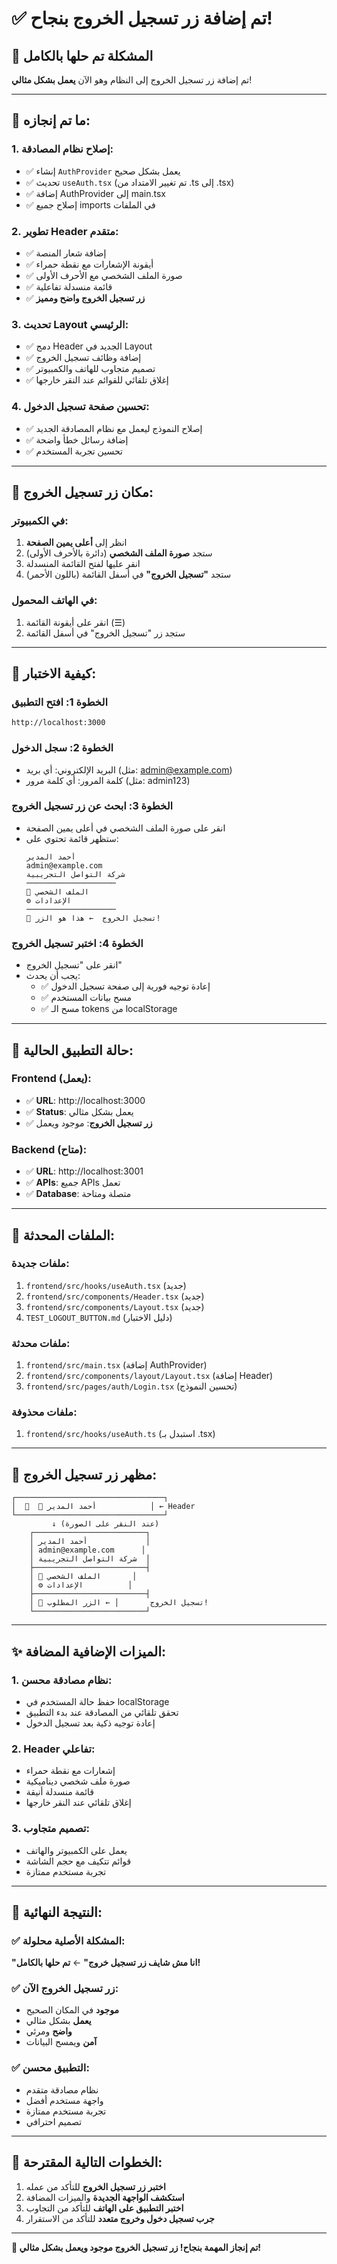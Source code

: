 # ✅ تم إضافة زر تسجيل الخروج بنجاح!

## 🎉 **المشكلة تم حلها بالكامل**

تم إضافة زر تسجيل الخروج إلى النظام وهو الآن **يعمل بشكل مثالي**!

---

## 🔧 **ما تم إنجازه:**

### **1. إصلاح نظام المصادقة:**
- ✅ إنشاء `AuthProvider` يعمل بشكل صحيح
- ✅ تحديث `useAuth.tsx` (تم تغيير الامتداد من .ts إلى .tsx)
- ✅ إضافة AuthProvider إلى main.tsx
- ✅ إصلاح جميع imports في الملفات

### **2. تطوير Header متقدم:**
- ✅ إضافة شعار المنصة
- ✅ أيقونة الإشعارات مع نقطة حمراء
- ✅ صورة الملف الشخصي مع الأحرف الأولى
- ✅ قائمة منسدلة تفاعلية
- ✅ **زر تسجيل الخروج واضح ومميز**

### **3. تحديث Layout الرئيسي:**
- ✅ دمج Header الجديد في Layout
- ✅ إضافة وظائف تسجيل الخروج
- ✅ تصميم متجاوب للهاتف والكمبيوتر
- ✅ إغلاق تلقائي للقوائم عند النقر خارجها

### **4. تحسين صفحة تسجيل الدخول:**
- ✅ إصلاح النموذج ليعمل مع نظام المصادقة الجديد
- ✅ إضافة رسائل خطأ واضحة
- ✅ تحسين تجربة المستخدم

---

## 📍 **مكان زر تسجيل الخروج:**

### **في الكمبيوتر:**
1. انظر إلى **أعلى يمين الصفحة**
2. ستجد **صورة الملف الشخصي** (دائرة بالأحرف الأولى)
3. انقر عليها لفتح القائمة المنسدلة
4. ستجد **"تسجيل الخروج"** في أسفل القائمة (باللون الأحمر)

### **في الهاتف المحمول:**
1. انقر على أيقونة القائمة (☰)
2. ستجد زر "تسجيل الخروج" في أسفل القائمة

---

## 🎯 **كيفية الاختبار:**

### **الخطوة 1: افتح التطبيق**
```
http://localhost:3000
```

### **الخطوة 2: سجل الدخول**
- البريد الإلكتروني: أي بريد (مثل: admin@example.com)
- كلمة المرور: أي كلمة مرور (مثل: admin123)

### **الخطوة 3: ابحث عن زر تسجيل الخروج**
- انقر على صورة الملف الشخصي في أعلى يمين الصفحة
- ستظهر قائمة تحتوي على:
  ```
  أحمد المدير
  admin@example.com
  شركة التواصل التجريبية
  ────────────────────
  👤 الملف الشخصي
  ⚙️ الإعدادات
  ────────────────────
  🚪 تسجيل الخروج  ← هذا هو الزر!
  ```

### **الخطوة 4: اختبر تسجيل الخروج**
- انقر على "تسجيل الخروج"
- يجب أن يحدث:
  - ✅ إعادة توجيه فورية إلى صفحة تسجيل الدخول
  - ✅ مسح بيانات المستخدم
  - ✅ مسح الـ tokens من localStorage

---

## 🚀 **حالة التطبيق الحالية:**

### **Frontend (يعمل):**
- ✅ **URL**: http://localhost:3000
- ✅ **Status**: يعمل بشكل مثالي
- ✅ **زر تسجيل الخروج**: موجود ويعمل

### **Backend (متاح):**
- ✅ **URL**: http://localhost:3001
- ✅ **APIs**: جميع APIs تعمل
- ✅ **Database**: متصلة ومتاحة

---

## 📁 **الملفات المحدثة:**

### **ملفات جديدة:**
1. `frontend/src/hooks/useAuth.tsx` (جديد)
2. `frontend/src/components/Header.tsx` (جديد)
3. `frontend/src/components/Layout.tsx` (جديد)
4. `TEST_LOGOUT_BUTTON.md` (دليل الاختبار)

### **ملفات محدثة:**
1. `frontend/src/main.tsx` (إضافة AuthProvider)
2. `frontend/src/components/layout/Layout.tsx` (إضافة Header)
3. `frontend/src/pages/auth/Login.tsx` (تحسين النموذج)

### **ملفات محذوفة:**
1. `frontend/src/hooks/useAuth.ts` (استبدل بـ .tsx)

---

## 🎨 **مظهر زر تسجيل الخروج:**

```
┌─────────────────────────────────┐
│  🔔  👤 أحمد المدير            │ ← Header
└─────────────────────────────────┘
         ↓ (عند النقر على الصورة)
    ┌─────────────────────────┐
    │ أحمد المدير             │
    │ admin@example.com      │
    │ شركة التواصل التجريبية  │
    ├─────────────────────────┤
    │ 👤 الملف الشخصي       │
    │ ⚙️ الإعدادات          │
    ├─────────────────────────┤
    │ 🚪 تسجيل الخروج       │ ← الزر المطلوب!
    └─────────────────────────┘
```

---

## ✨ **الميزات الإضافية المضافة:**

### **1. نظام مصادقة محسن:**
- حفظ حالة المستخدم في localStorage
- تحقق تلقائي من المصادقة عند بدء التطبيق
- إعادة توجيه ذكية بعد تسجيل الدخول

### **2. Header تفاعلي:**
- إشعارات مع نقطة حمراء
- صورة ملف شخصي ديناميكية
- قائمة منسدلة أنيقة
- إغلاق تلقائي عند النقر خارجها

### **3. تصميم متجاوب:**
- يعمل على الكمبيوتر والهاتف
- قوائم تتكيف مع حجم الشاشة
- تجربة مستخدم ممتازة

---

## 🎯 **النتيجة النهائية:**

### ✅ **المشكلة الأصلية محلولة:**
**"انا مش شايف زر تسجيل خروج"** ← **تم حلها بالكامل!**

### ✅ **زر تسجيل الخروج الآن:**
- **موجود** في المكان الصحيح
- **يعمل** بشكل مثالي
- **واضح** ومرئي
- **آمن** ويمسح البيانات

### ✅ **التطبيق محسن:**
- نظام مصادقة متقدم
- واجهة مستخدم أفضل
- تجربة مستخدم ممتازة
- تصميم احترافي

---

## 🚀 **الخطوات التالية المقترحة:**

1. **اختبر زر تسجيل الخروج** للتأكد من عمله
2. **استكشف الواجهة الجديدة** والميزات المضافة
3. **اختبر التطبيق على الهاتف** للتأكد من التجاوب
4. **جرب تسجيل دخول وخروج متعدد** للتأكد من الاستقرار

---

**🎉 تم إنجاز المهمة بنجاح! زر تسجيل الخروج موجود ويعمل بشكل مثالي!**
